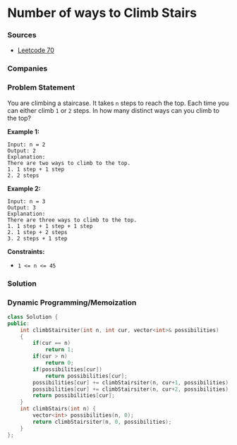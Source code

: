 # Number of ways to Climb Stairs

### Sources

* [Leetcode 70](https://leetcode.com/problems/climbing-stairs/)

### Companies

### Problem Statement

You are climbing a staircase. It takes `n` steps to reach the top. Each time you can either climb `1` or `2` steps. In how many distinct ways can you climb to the top?

**Example 1:**

```text
Input: n = 2
Output: 2
Explanation: 
There are two ways to climb to the top.
1. 1 step + 1 step
2. 2 steps
```

**Example 2:**

```text
Input: n = 3
Output: 3
Explanation: 
There are three ways to climb to the top.
1. 1 step + 1 step + 1 step
2. 1 step + 2 steps
3. 2 steps + 1 step
```

**Constraints:**

* `1 <= n <= 45`

### Solution

### Dynamic Programming/Memoization

```cpp
class Solution {
public:
    int climbStairsiter(int n, int cur, vector<int>& possibilities)
    {
        if(cur == n)
            return 1;
        if(cur > n)
            return 0;
        if(possibilities[cur])
            return possibilities[cur];
        possibilities[cur] += climbStairsiter(n, cur+1, possibilities);
        possibilities[cur] += climbStairsiter(n, cur+2, possibilities);
        return possibilities[cur];
    }
    int climbStairs(int n) {
        vector<int> possibilities(n, 0);
        return climbStairsiter(n, 0, possibilities);
    }
};
```

